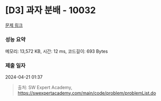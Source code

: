 # [D3] 과자 분배 - 10032 

[문제 링크](https://swexpertacademy.com/main/code/problem/problemDetail.do?contestProbId=AXJZ6_6KCLcDFAU3) 

### 성능 요약

메모리: 13,572 KB, 시간: 12 ms, 코드길이: 693 Bytes

### 제출 일자

2024-04-21 01:37



> 출처: SW Expert Academy, https://swexpertacademy.com/main/code/problem/problemList.do